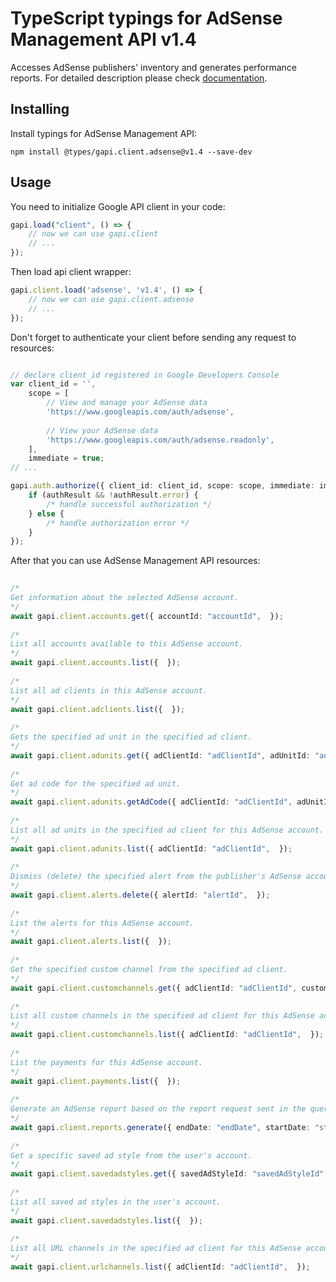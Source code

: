 # TypeScript typings for AdSense Management API v1.4
Accesses AdSense publishers' inventory and generates performance reports.
For detailed description please check [documentation](https://developers.google.com/adsense/management/).

## Installing

Install typings for AdSense Management API:
```
npm install @types/gapi.client.adsense@v1.4 --save-dev
```

## Usage

You need to initialize Google API client in your code:
```typescript
gapi.load("client", () => { 
    // now we can use gapi.client
    // ... 
});
```

Then load api client wrapper:
```typescript
gapi.client.load('adsense', 'v1.4', () => {
    // now we can use gapi.client.adsense
    // ... 
});
```

Don't forget to authenticate your client before sending any request to resources:
```typescript

// declare client_id registered in Google Developers Console
var client_id = '',
    scope = [     
        // View and manage your AdSense data
        'https://www.googleapis.com/auth/adsense',
    
        // View your AdSense data
        'https://www.googleapis.com/auth/adsense.readonly',
    ],
    immediate = true;
// ...

gapi.auth.authorize({ client_id: client_id, scope: scope, immediate: immediate }, authResult => {
    if (authResult && !authResult.error) {
        /* handle successful authorization */
    } else {
        /* handle authorization error */
    }
});            
```

After that you can use AdSense Management API resources:

```typescript 
    
/* 
Get information about the selected AdSense account.  
*/
await gapi.client.accounts.get({ accountId: "accountId",  }); 
    
/* 
List all accounts available to this AdSense account.  
*/
await gapi.client.accounts.list({  }); 
    
/* 
List all ad clients in this AdSense account.  
*/
await gapi.client.adclients.list({  }); 
    
/* 
Gets the specified ad unit in the specified ad client.  
*/
await gapi.client.adunits.get({ adClientId: "adClientId", adUnitId: "adUnitId",  }); 
    
/* 
Get ad code for the specified ad unit.  
*/
await gapi.client.adunits.getAdCode({ adClientId: "adClientId", adUnitId: "adUnitId",  }); 
    
/* 
List all ad units in the specified ad client for this AdSense account.  
*/
await gapi.client.adunits.list({ adClientId: "adClientId",  }); 
    
/* 
Dismiss (delete) the specified alert from the publisher's AdSense account.  
*/
await gapi.client.alerts.delete({ alertId: "alertId",  }); 
    
/* 
List the alerts for this AdSense account.  
*/
await gapi.client.alerts.list({  }); 
    
/* 
Get the specified custom channel from the specified ad client.  
*/
await gapi.client.customchannels.get({ adClientId: "adClientId", customChannelId: "customChannelId",  }); 
    
/* 
List all custom channels in the specified ad client for this AdSense account.  
*/
await gapi.client.customchannels.list({ adClientId: "adClientId",  }); 
    
/* 
List the payments for this AdSense account.  
*/
await gapi.client.payments.list({  }); 
    
/* 
Generate an AdSense report based on the report request sent in the query parameters. Returns the result as JSON; to retrieve output in CSV format specify "alt=csv" as a query parameter.  
*/
await gapi.client.reports.generate({ endDate: "endDate", startDate: "startDate",  }); 
    
/* 
Get a specific saved ad style from the user's account.  
*/
await gapi.client.savedadstyles.get({ savedAdStyleId: "savedAdStyleId",  }); 
    
/* 
List all saved ad styles in the user's account.  
*/
await gapi.client.savedadstyles.list({  }); 
    
/* 
List all URL channels in the specified ad client for this AdSense account.  
*/
await gapi.client.urlchannels.list({ adClientId: "adClientId",  });
```
